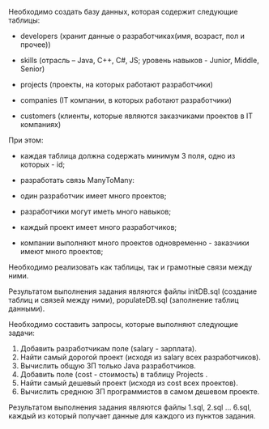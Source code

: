 Необходимо создать базу данных, которая содержит следующие таблицы:

- developers (хранит данные о разработчиках(имя, возраст, пол и прочее))

- skills (отрасль – Java, C++, C#, JS; уровень навыков - Junior, Middle, Senior)

- projects (проекты, на которых работают разработчики)

- companies (IT компании, в которых работают разработчики)

- customers (клиенты, которые являются заказчиками проектов в IT компаниях)

 

При этом:

- каждая таблица должна содержать минимум 3 поля, одно из которых - id;

- разработать связь ManyToMany:

- один разработчик имеет много проектов;

- разработчики могут иметь много навыков;

- каждый проект имеет много разработчиков;

- компании выполняют много проектов одновременно - заказчики имеют много проектов;

Необходимо реализовать как таблицы, так и грамотные связи между ними.

Результатом выполнения задания являются файлы initDB.sql (создание таблиц и связей между ними), populateDB.sql (заполнение таблиц данными).

Необходимо составить запросы, которые выполняют следующие задачи:

1. Добавить разработчикам поле (salary - зарплата). 
2. Найти самый дорогой проект (исходя из salary всех разработчиков). 
3. Вычислить общую ЗП только Java разработчиков. 
4. Добавить поле (cost - стоимость) в таблицу Projects .
5. Найти самый дешевый проект (исходя из cost всех проектов).
6. Вычислить среднюю ЗП программистов в самом дешевом проекте.


Результатом выполнения задания являются файлы 1.sql, 2.sql … 6.sql, каждый из который получает данные для каждого из пунктов задания.
